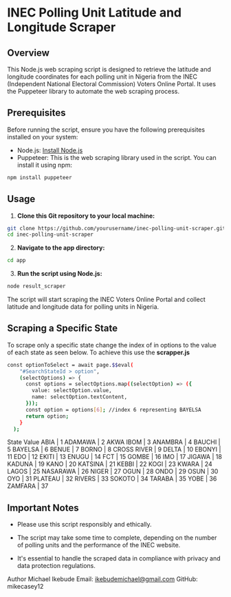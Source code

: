 # INEC Polling Unit Latitude and Longitude Scraper

## Overview

This Node.js web scraping script is designed to retrieve the latitude and longitude coordinates for each polling unit in Nigeria from the INEC (Independent National Electoral Commission) Voters Online Portal. It uses the Puppeteer library to automate the web scraping process.

## Prerequisites

Before running the script, ensure you have the following prerequisites installed on your system:

- Node.js: [Install Node.js](https://nodejs.org/)
- Puppeteer: This is the web scraping library used in the script. You can install it using npm:

```bash
npm install puppeteer
```

## Usage

1. **Clone this Git repository to your local machine:**

```bash
git clone https://github.com/yourusername/inec-polling-unit-scraper.git
cd inec-polling-unit-scraper
```

2. **Navigate to the app directory:**

```bash
cd app
```

3. **Run the script using Node.js:**

```bash
node result_scraper
```

The script will start scraping the INEC Voters Online Portal and collect latitude and longitude data for polling units in Nigeria.

## Scraping a Specific State

To scrape only a specific state change the index of in options to the value of each state as seen below.
To achieve this use the **scrapper.js**

```bash
const optionToSelect = await page.$$eval(
    "#SearchStateId > option",
    (selectOptions) => {
      const options = selectOptions.map((selectOption) => ({
        value: selectOption.value,
        name: selectOption.textContent,
      }));
      const option = options[6]; //index 6 representing BAYELSA
      return option;
    }
  );
```

State Value
ABIA | 1
ADAMAWA | 2
AKWA IBOM | 3
ANAMBRA | 4
BAUCHI | 5
BAYELSA | 6
BENUE | 7
BORNO | 8
CROSS RIVER | 9
DELTA | 10
EBONYI | 11
EDO | 12
EKITI | 13
ENUGU | 14
FCT | 15
GOMBE | 16
IMO | 17
JIGAWA | 18
KADUNA | 19
KANO | 20
KATSINA | 21
KEBBI | 22
KOGI | 23
KWARA | 24
LAGOS | 25
NASARAWA | 26
NIGER | 27
OGUN | 28
ONDO | 29
OSUN | 30
OYO | 31
PLATEAU | 32
RIVERS | 33
SOKOTO | 34
TARABA | 35
YOBE | 36
ZAMFARA | 37

## Important Notes

- Please use this script responsibly and ethically.

- The script may take some time to complete, depending on the number of polling units and the performance of the INEC website.

- It's essential to handle the scraped data in compliance with privacy and data protection regulations.

Author
Michael Ikebude
Email: ikebudemichael@gmail.com
GitHub: mikecasey12
